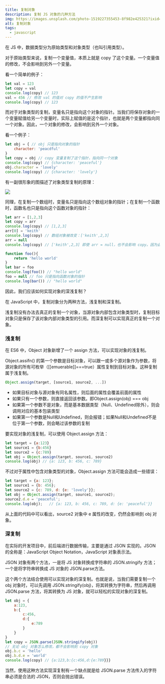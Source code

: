 ```yaml
---
title: 复制对象
description: 复制 JS 对象的几种方法
img: https://images.unsplash.com/photo-1519227355453-8f982e425321?ixid=MnwxMjA3fDB8MHxzZWFyY2h8MTV8fHNpbWlsYXJ8ZW58MHx8MHx8&ixlib=rb-1.2.1&auto=format&fit=crop&w=800&q=80
alt: 复制对象
tags:
  - javascript
---
```


在 JS 中，数据类型分为原始类型和对象类型（也叫引用类型）。

对于原始类型来说，复制一个变量值，本质上就是 copy 了这个变量。一个变量值的修改，不会影响到另外一个变量。

看一个简单的例子：

```js
let val = 123
let copy = val
console.log(copy) // 123
val = 456 // 修改 val 的值对 copy 的值不产生影响
console.log(copy) // 123
```

而对于对象类型的复制，变量名只是指向这个对象的指针。当我们将保存对象的一个变量赋值给另一个变量时，实际上赋值的是这个指针，也就是两个变量都指向同一个对象。因此，一个对象的修改，会影响到另外一个对象。

看一个例子：

```js
let obj = { // obj 只是指向对象的指针
    character: 'peacdful'
}
let copy = obj // copy 变量复制了这个指针，指向同一个对象
console.log(copy) // {character: 'peaceful'}
obj.character = 'lovely'
console.log(copy) // {character: 'lovely'}
```

有一副很形象的图描述了对象类型复制的原理：

![](/img/复制对象_0.png)

同理，在复制一个数组时，变量名只是指向这个数组对象的指针；在复制一个函数时，函数名也只是指向这个函数对象的指针：

```js
let arr = [1,2,3]
let copy = arr
console.log(copy) // [1,2,3]
arr[0] = 'keith'
console.log(copy) // 数组对象被改变：['keith',2,3]
arr = null
console.log(copy) // ['keith',2,3] 即使 arr = null，也不会影响 copy。因为此时的 arr 变量只是一个指向数组对象的指针

function foo(){
    return 'hello world'
}
let bar = foo
console.log(foo()) // "hello world"
foo = null // foo 只是指向函数对象的指针
console.log(bar()) // "hello world"
```

因此，我们应该如何实现对象的深浅复制？

在 JavaScript 中，复制对象分为两种方法，浅复制和深复制。

浅复制没有办法去真正的复制一个对象，当源对象内部包含对象类型时，复制目标对象只是保存了该对象内部对象类型的引用。而深复制可以实现真正的复制一个对象。

### 浅复制

在 ES6 中，Object 对象新增了一个 assign 方法，可以实现对象的浅复制。

Object.assifn() 的第一个参数是目标对象，可以跟一或多个源对象作为参数，将源对象的所有可枚举（[[emuerable]]===true）属性复制到目标对象。这种复制属于浅复制。

```js
Object.assign(target, [source1, source2, ...])
```

* 如果目标对象与源对象有同名属性，则后面的属性会覆盖前面的属性
* 如果只有一个参数，则直接返回该参数。即Object.assign(obj) === obj
* 如果第一个参数不是对象，而是基本数据类型（Null、Undefined除外），则会调用对应的基本包装类型
* 如果第一个参数是Null和Undefined，则会报错；如果Null和Undefined不是位于第一个参数，则会略过该参数的复制

要实现对象的浅复制，可以使用 Object.assign 方法：

```js
let target = {a:123}
let source1 = {b:456}
let source2 = {c:789}
let obj = Object.assign(target, source1, source2)
console.log(obj) // {a: 123, b: 456, c: 789}
```

不过对于属性中包含对象类型的对象，Object.assign 方法可能会造成一些错误：

```js
let target = {a: 123};
let source1 = {b: 456};
let source2 = {c: 789, d: {e: 'lovely'}};
let obj = Object.assign(target, source1, source2);
source2.d.e = 'peaceful';
console.log(obj);   // {a: 123, b: 456, c: 789, d: {e: 'peaceful'}}
```

从上面的代码中可以看出，source2 对象中 e 属性的改变，仍然会影响到 obj 对象。

### 深复制

在实际的开发项目中，前后端进行数据传输，主要是通过 JSON 实现的。JSON 的全称是：JavaScript Object Notation，JavaScript 对象表示法。

JSON 对象有两个方法，一是将 JS 对象转换成字符串的 JSON.stringify 方法；一个是将字符串转换成 JS 对象的 JSON.parse方法。

这个两个方法结合使用可以实现对象的深复制。也就是说，当我们需要复制一个 obj 对象时，可以先调用 JSON.stringify(obj)，将其转换为字符串，然后再调用 JSON.parse 方法，将其转换为 JS 对象，就可以轻松的实现对象的深复制。

```js
let obj = {
    a:123,
    b:{
        c:456,
        d:{
            e:789
        }
    }
}
let copy = JSON.parse(JSON.stringify(obj))
// 无论 obj 对象怎么修改，都不会影响到 copy 对象
obj.b.c = 'hello'
obj.b.d.e = 'world'
console.log(copy) // {a:123,b:{c:456,d:{e:789}}}
```

当然，使用这种方法实现深复制有一个缺点就是给 JSON.parse 方法传入的字符串必须是合法的 JSON，否则会抛出错误。
